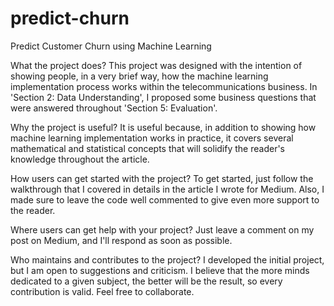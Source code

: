 # predict-churn
Predict Customer Churn using Machine Learning

What the project does?
This project was designed with the intention of showing people, in a very brief way, how the machine learning implementation process works within the telecommunications business.
In 'Section 2: Data Understanding', I proposed some business questions that were answered throughout 'Section 5: Evaluation'.

Why the project is useful?
It is useful because, in addition to showing how machine learning implementation works in practice, it covers several mathematical and statistical concepts that will solidify the reader's knowledge throughout the article.

How users can get started with the project?
To get started, just follow the walkthrough that I covered in details in the article I wrote for Medium. Also, I made sure to leave the code well commented to give even more support to the reader.

Where users can get help with your project?
Just leave a comment on my post on Medium, and I'll respond as soon as possible.

Who maintains and contributes to the project?
I developed the initial project, but I am open to suggestions and criticism. I believe that the more minds dedicated to a given subject, the better will be the result, so every contribution is valid. Feel free to collaborate.
